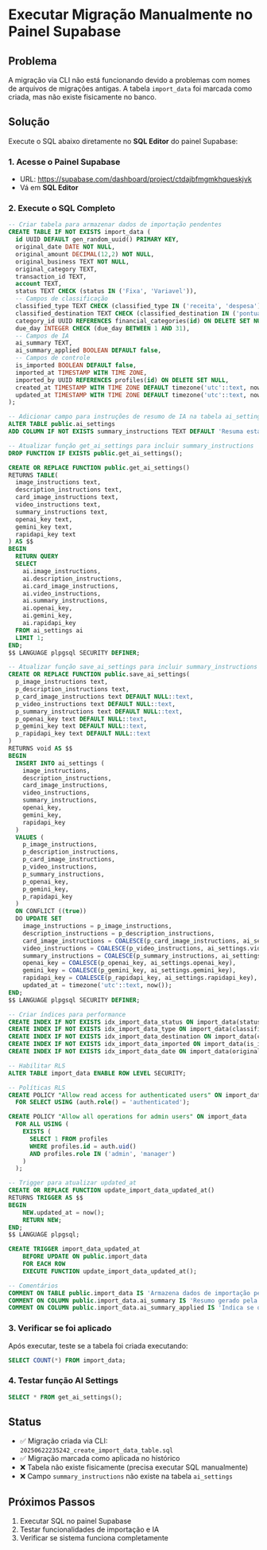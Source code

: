 # Executar Migração Manualmente no Painel Supabase

## Problema
A migração via CLI não está funcionando devido a problemas com nomes de arquivos de migrações antigas. A tabela `import_data` foi marcada como criada, mas não existe fisicamente no banco.

## Solução
Execute o SQL abaixo diretamente no **SQL Editor** do painel Supabase:

### 1. Acesse o Painel Supabase
- URL: https://supabase.com/dashboard/project/ctdajbfmgmkhqueskjvk
- Vá em **SQL Editor**

### 2. Execute o SQL Completo

```sql
-- Criar tabela para armazenar dados de importação pendentes
CREATE TABLE IF NOT EXISTS import_data (
  id UUID DEFAULT gen_random_uuid() PRIMARY KEY,
  original_date DATE NOT NULL,
  original_amount DECIMAL(12,2) NOT NULL,
  original_business TEXT NOT NULL,
  original_category TEXT,
  transaction_id TEXT,
  account TEXT,
  status TEXT CHECK (status IN ('Fixa', 'Variavel')),
  -- Campos de classificação
  classified_type TEXT CHECK (classified_type IN ('receita', 'despesa')),
  classified_destination TEXT CHECK (classified_destination IN ('pontual', 'previsao')),
  category_id UUID REFERENCES financial_categories(id) ON DELETE SET NULL,
  due_day INTEGER CHECK (due_day BETWEEN 1 AND 31),
  -- Campos de IA
  ai_summary TEXT,
  ai_summary_applied BOOLEAN DEFAULT false,
  -- Campos de controle
  is_imported BOOLEAN DEFAULT false,
  imported_at TIMESTAMP WITH TIME ZONE,
  imported_by UUID REFERENCES profiles(id) ON DELETE SET NULL,
  created_at TIMESTAMP WITH TIME ZONE DEFAULT timezone('utc'::text, now()) NOT NULL,
  updated_at TIMESTAMP WITH TIME ZONE DEFAULT timezone('utc'::text, now()) NOT NULL
);

-- Adicionar campo para instruções de resumo de IA na tabela ai_settings
ALTER TABLE public.ai_settings 
ADD COLUMN IF NOT EXISTS summary_instructions TEXT DEFAULT 'Resuma esta descrição financeira em até 50 caracteres, mantendo as informações mais importantes e removendo detalhes desnecessários. Seja conciso e claro.';

-- Atualizar função get_ai_settings para incluir summary_instructions
DROP FUNCTION IF EXISTS public.get_ai_settings();

CREATE OR REPLACE FUNCTION public.get_ai_settings()
RETURNS TABLE(
  image_instructions text,
  description_instructions text,
  card_image_instructions text,
  video_instructions text,
  summary_instructions text,
  openai_key text,
  gemini_key text,
  rapidapi_key text
) AS $$
BEGIN
  RETURN QUERY
  SELECT 
    ai.image_instructions, 
    ai.description_instructions, 
    ai.card_image_instructions, 
    ai.video_instructions, 
    ai.summary_instructions,
    ai.openai_key, 
    ai.gemini_key,
    ai.rapidapi_key
  FROM ai_settings ai
  LIMIT 1;
END;
$$ LANGUAGE plpgsql SECURITY DEFINER;

-- Atualizar função save_ai_settings para incluir summary_instructions
CREATE OR REPLACE FUNCTION public.save_ai_settings(
  p_image_instructions text,
  p_description_instructions text,
  p_card_image_instructions text DEFAULT NULL::text,
  p_video_instructions text DEFAULT NULL::text,
  p_summary_instructions text DEFAULT NULL::text,
  p_openai_key text DEFAULT NULL::text,
  p_gemini_key text DEFAULT NULL::text,
  p_rapidapi_key text DEFAULT NULL::text
)
RETURNS void AS $$
BEGIN
  INSERT INTO ai_settings (
    image_instructions, 
    description_instructions, 
    card_image_instructions, 
    video_instructions, 
    summary_instructions,
    openai_key, 
    gemini_key,
    rapidapi_key
  )
  VALUES (
    p_image_instructions, 
    p_description_instructions, 
    p_card_image_instructions, 
    p_video_instructions, 
    p_summary_instructions,
    p_openai_key, 
    p_gemini_key,
    p_rapidapi_key
  )
  ON CONFLICT ((true))
  DO UPDATE SET
    image_instructions = p_image_instructions,
    description_instructions = p_description_instructions,
    card_image_instructions = COALESCE(p_card_image_instructions, ai_settings.card_image_instructions),
    video_instructions = COALESCE(p_video_instructions, ai_settings.video_instructions),
    summary_instructions = COALESCE(p_summary_instructions, ai_settings.summary_instructions),
    openai_key = COALESCE(p_openai_key, ai_settings.openai_key),
    gemini_key = COALESCE(p_gemini_key, ai_settings.gemini_key),
    rapidapi_key = COALESCE(p_rapidapi_key, ai_settings.rapidapi_key),
    updated_at = timezone('utc'::text, now());
END;
$$ LANGUAGE plpgsql SECURITY DEFINER;

-- Criar índices para performance
CREATE INDEX IF NOT EXISTS idx_import_data_status ON import_data(status);
CREATE INDEX IF NOT EXISTS idx_import_data_type ON import_data(classified_type);
CREATE INDEX IF NOT EXISTS idx_import_data_destination ON import_data(classified_destination);
CREATE INDEX IF NOT EXISTS idx_import_data_imported ON import_data(is_imported);
CREATE INDEX IF NOT EXISTS idx_import_data_date ON import_data(original_date);

-- Habilitar RLS
ALTER TABLE import_data ENABLE ROW LEVEL SECURITY;

-- Políticas RLS
CREATE POLICY "Allow read access for authenticated users" ON import_data
  FOR SELECT USING (auth.role() = 'authenticated');

CREATE POLICY "Allow all operations for admin users" ON import_data
  FOR ALL USING (
    EXISTS (
      SELECT 1 FROM profiles 
      WHERE profiles.id = auth.uid() 
      AND profiles.role IN ('admin', 'manager')
    )
  );

-- Trigger para atualizar updated_at
CREATE OR REPLACE FUNCTION update_import_data_updated_at()
RETURNS TRIGGER AS $$
BEGIN
    NEW.updated_at = now();
    RETURN NEW;
END;
$$ LANGUAGE plpgsql;

CREATE TRIGGER import_data_updated_at
    BEFORE UPDATE ON public.import_data
    FOR EACH ROW
    EXECUTE FUNCTION update_import_data_updated_at();

-- Comentários
COMMENT ON TABLE public.import_data IS 'Armazena dados de importação pendentes para processamento posterior';
COMMENT ON COLUMN public.import_data.ai_summary IS 'Resumo gerado pela IA para a descrição';
COMMENT ON COLUMN public.import_data.ai_summary_applied IS 'Indica se o resumo da IA foi aplicado à descrição';
```

### 3. Verificar se foi aplicado
Após executar, teste se a tabela foi criada executando:

```sql
SELECT COUNT(*) FROM import_data;
```

### 4. Testar função AI Settings
```sql
SELECT * FROM get_ai_settings();
```

## Status
- ✅ Migração criada via CLI: `20250622235242_create_import_data_table.sql`
- ✅ Migração marcada como aplicada no histórico
- ❌ Tabela não existe fisicamente (precisa executar SQL manualmente)
- ❌ Campo `summary_instructions` não existe na tabela `ai_settings`

## Próximos Passos
1. Executar SQL no painel Supabase
2. Testar funcionalidades de importação e IA
3. Verificar se sistema funciona completamente 